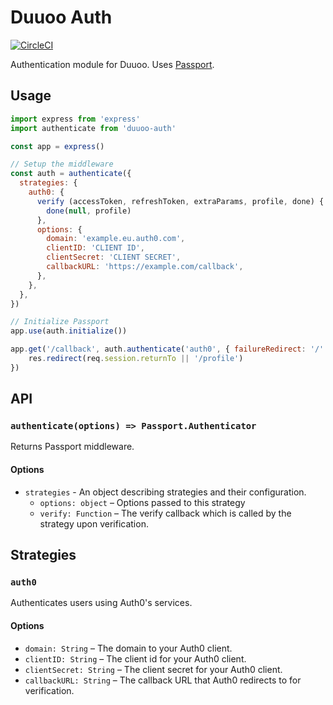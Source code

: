 # Duuoo Auth

[![CircleCI](https://circleci.com/gh/Duuoo/duuoo-auth.svg?style=svg&circle-token=2cc443dc69233cf7e97c4e239bcdea711f092ee5)](https://circleci.com/gh/Duuoo/duuoo-auth)

Authentication module for Duuoo. Uses [Passport](http://passportjs.org).

## Usage

```js
import express from 'express'
import authenticate from 'duuoo-auth'

const app = express()

// Setup the middleware
const auth = authenticate({
  strategies: {
    auth0: {
      verify (accessToken, refreshToken, extraParams, profile, done) {
        done(null, profile)
      },
      options: {
        domain: 'example.eu.auth0.com',
        clientID: 'CLIENT ID',
        clientSecret: 'CLIENT SECRET',
        callbackURL: 'https://example.com/callback',
      },
    },
  },
})

// Initialize Passport
app.use(auth.initialize())

app.get('/callback', auth.authenticate('auth0', { failureRedirect: '/' }, (req, res) => {
    res.redirect(req.session.returnTo || '/profile')
})
```

## API

### `authenticate(options) => Passport.Authenticator`

Returns Passport middleware.

#### Options

- `strategies` - An object describing strategies and their configuration.
  - `options: object` – Options passed to this strategy
  - `verify: Function` – The verify callback which is called by the strategy upon verification.

## Strategies

### `auth0`

Authenticates users using Auth0's services.

#### Options

- `domain: String` – The domain to your Auth0 client.
- `clientID: String` – The client id for your Auth0 client.
- `clientSecret: String` – The client secret for your Auth0 client.
- `callbackURL: String` – The callback URL that Auth0 redirects to for verification.
